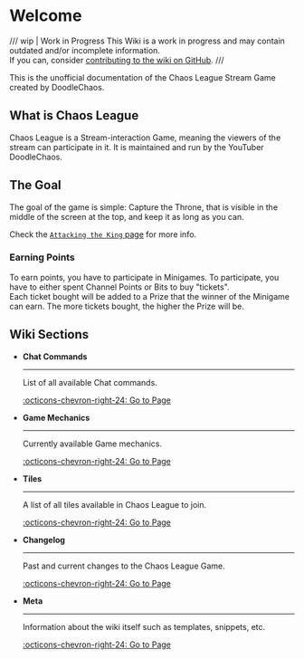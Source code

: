 # Welcome

/// wip | Work in Progress
This Wiki is a work in progress and may contain outdated and/or incomplete information.  
If you can, consider [contributing to the wiki on GitHub][repo].
///

This is the unofficial documentation of the Chaos League Stream Game created by DoodleChaos.

[repo]: https://github.com/chaosleaguewiki/chaosleaguewiki.github.io

## What is Chaos League

Chaos League is a Stream-interaction Game, meaning the viewers of the stream can participate in it. It is maintained and run by the YouTuber DoodleChaos.

## The Goal

The goal of the game is simple: Capture the Throne, that is visible in the middle of the screen at the top, and keep it as long as you can.

Check the [`Attacking the King` page][attacking-the-king] for more info.

[attacking-the-king]: mechanics/attacking-the-king.md

### Earning Points

To earn points, you have to participate in Minigames. To participate, you have to either spent Channel Points or Bits to buy "tickets".  
Each ticket bought will be added to a Prize that the winner of the Minigame can earn. The more tickets bought, the higher the Prize will be.

## Wiki Sections

<div class="grid cards" markdown>

-   **Chat Commands**
    
    ----
    
    List of all available Chat commands.
    
    [:octicons-chevron-right-24: Go to Page](chat-commands/index.md)

-   **Game Mechanics**
    
    ----
    
    Currently available Game mechanics.
    
    [:octicons-chevron-right-24: Go to Page](mechanics/index.md)

-   **Tiles**
    
    ----
    
    A list of all tiles available in Chaos League to join.
    
    [:octicons-chevron-right-24: Go to Page](twitch-tiles/index.md)

-   **Changelog**
    
    ----
    
    Past and current changes to the Chaos League Game.
    
    [:octicons-chevron-right-24: Go to Page](changelog/index.md)

-   **Meta**
    
    ----
    
    Information about the wiki itself such as templates, snippets, etc.
    
    [:octicons-chevron-right-24: Go to Page](meta/index.md)

</div>